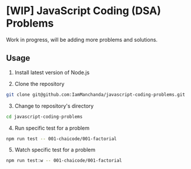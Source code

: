# [WIP] JavaScript Coding (DSA) Problems

Work in progress, will be adding more problems and solutions.

## Usage

1. Install latest version of Node.js

2. Clone the repository

```bash
git clone git@github.com:IamManchanda/javascript-coding-problems.git
```

3. Change to repository's directory

```bash
cd javascript-coding-problems
```

4. Run specific test for a problem

```bash
npm run test -- 001-chaicode/001-factorial
```

5. Watch specific test for a problem

```bash
npm run test:w -- 001-chaicode/001-factorial
```
